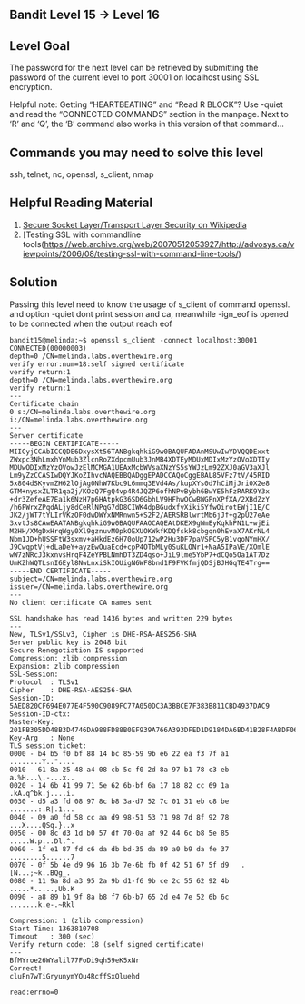 ## Bandit Level 15 -> Level 16

## Level Goal

The password for the next level can be retrieved by submitting the password of the current level to port 30001 on localhost using SSL encryption.

Helpful note: Getting “HEARTBEATING” and “Read R BLOCK”? Use -quiet and read the “CONNECTED COMMANDS” section in the manpage. Next to ‘R’ and ‘Q’, the ‘B’ command also works in this version of that command…

## Commands you may need to solve this level

ssh, telnet, nc, openssl, s_client, nmap

## Helpful Reading Material

1. [Secure Socket Layer/Transport Layer Security on Wikipedia](http://en.wikipedia.org/wiki/Secure_Socket_Layer)
2. [Testing SSL with commandline tools(https://web.archive.org/web/20070512053927/http://advosys.ca/viewpoints/2006/08/testing-ssl-with-command-line-tools/)

## Solution

Passing this level need to know the usage of s_client of command openssl.
and option -quiet dont print session and ca, meanwhile -ign_eof is opened to be connected when the output reach eof

```
bandit15@melinda:~$ openssl s_client -connect localhost:30001
CONNECTED(00000003)
depth=0 /CN=melinda.labs.overthewire.org
verify error:num=18:self signed certificate
verify return:1
depth=0 /CN=melinda.labs.overthewire.org
verify return:1
---
Certificate chain
0 s:/CN=melinda.labs.overthewire.org
i:/CN=melinda.labs.overthewire.org
---
Server certificate
-----BEGIN CERTIFICATE-----
MIICyjCCAbICCQDE6DxysXt56TANBgkqhkiG9w0BAQUFADAnMSUwIwYDVQQDExxt
ZWxpc3NhLmxhYnMub3ZlcnRoZXdpcmUub3JnMB4XDTEyMDUxMDIxMzYzOVoXDTIy
MDUwODIxMzYzOVowJzElMCMGA1UEAxMcbWVsaXNzYS5sYWJzLm92ZXJ0aGV3aXJl
Lm9yZzCCASIwDQYJKoZIhvcNAQEBBQADggEPADCCAQoCggEBAL85VFz7tV/45RID
5x804dSKyvmZH62lOjAg0NhW7Kbc9L6mmq3EVd4As/kupXYs0d7hCiMjJri0X2e8
GTM+nysxZLTR1qa2j/KOzQ7FgQ4vp4R4JQZP6ofhNPvBybh6BwYE5hFzRARK9Y3x
+dr3ZefeAE7Ea1k6NzH7p6HAtpkG36SD6GbhLV9HFhwOCwBWGPnXPfXA/2XBdZzY
/h6FWrxZPqdALjy8dCeRlNPqG7dD8CIWK4dpBGudxfyXiki5YfwOirotEWjI1E/C
JK2/jWT7tYLIrVKzOF0dwDWYxNMRnwn5+S2F2/AERSRBlwrtMb6jJf+g2pU27eAe
3xvtJs8CAwEAATANBgkqhkiG9w0BAQUFAAOCAQEAtDKEX9gWmEyKqkhPN1L+wjEi
M2HH/XMgDxHrqWgy0Xl9gznuvM0pkOEXUOKWkfKDQfskk8cbgqn0hEvaX7AKrNL4
Nbm1JD+hUSSFtW3sxmv+aHkdEz6H70oUp712wP2Hu3DF7paVSPC5yB1vqoNYmHX/
J9CwqptVj+dLaDeY+ayzEwOuaEcd+cpP4OTbMLy0SuKLONr1+NaA5IPaVE/XOmlE
wW7zNRcJ3kxnvsHrqF4ZeYPBLNmhDT3ZD4qso+JiL9lme5YbP7+dCQo5Oa1AT7Dz
UmKZhWQTLsnI6Eyl8NwLnxiSkIOUigN6WF8bnd1F9FVKfmjQDSjBJHGqTE4Trg==
-----END CERTIFICATE-----
subject=/CN=melinda.labs.overthewire.org
issuer=/CN=melinda.labs.overthewire.org
---
No client certificate CA names sent
---
SSL handshake has read 1436 bytes and written 229 bytes
---
New, TLSv1/SSLv3, Cipher is DHE-RSA-AES256-SHA
Server public key is 2048 bit
Secure Renegotiation IS supported
Compression: zlib compression
Expansion: zlib compression
SSL-Session:
Protocol  : TLSv1
Cipher    : DHE-RSA-AES256-SHA
Session-ID: 5AED820CF694E077E4F590C9089FC77A050DC3A3BBCE7F383B811CBD4937DAC9
Session-ID-ctx:
Master-Key: 201FB305DD48B3D4746DA988FD88B0EF939A766A393DFED1D9184DA6BD41B28F4ABDF06AE23DA7B0DEFF0329C69499E8
Key-Arg   : None
TLS session ticket:
0000 - b4 b5 f0 bf 88 14 bc 85-59 9b e6 22 ea f3 7f a1   ........Y.."....
0010 - 61 8a 25 48 a4 08 cb 5c-f0 2d 8a 97 b1 78 c3 eb   a.%H...\.-...x..
0020 - 14 6b 41 99 71 5e 62 6b-bf 6a 17 18 82 cc 69 1a   .kA.q^bk.j....i.
0030 - d5 a3 fd 08 97 8c b8 3a-d7 52 7c 01 31 eb c8 be   .......:.R|.1...
0040 - 09 a0 fd 58 cc aa d9 98-51 53 71 98 7d 8f 92 78   ...X....QSq.}..x
0050 - 00 8c d3 1d b0 57 df 70-0a af 92 44 6c b8 5e 85   .....W.p...Dl.^.
0060 - 1f e1 87 fd c6 da db bd-35 da 89 a0 b9 da fe 37   ........5......7
0070 - 0f 5b 4e d9 96 16 3b 7e-6b fb 0f 42 51 67 5f d9   .[N...;~k..BQg_.
0080 - 11 9a 8d a3 95 2a 9b d1-f6 9b ce 2c 55 62 92 4b   .....*.....,Ub.K
0090 - a8 89 b1 9f 8a b8 f7 6b-b7 65 2d e4 7e 52 6b 6c   .......k.e-.~Rkl
 
Compression: 1 (zlib compression)
Start Time: 1363810708
Timeout   : 300 (sec)
Verify return code: 18 (self signed certificate)
---
BfMYroe26WYalil77FoDi9qh59eK5xNr
Correct!
cluFn7wTiGryunymYOu4RcffSxQluehd
 
read:errno=0
```

